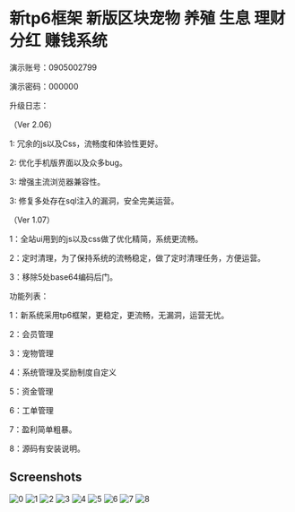# 新tp6框架 新版区块宠物 养殖 生息 理财 分红 赚钱系统

演示账号：0905002799

演示密码：000000

升级日志：

（Ver 2.06）

1: 冗余的js以及Css，流畅度和体验性更好。

2: 优化手机版界面以及众多bug。

3: 增强主流浏览器兼容性。

3: 修复多处存在sql注入的漏洞，安全完美运营。

 （Ver 1.07）
 
1：全站ui用到的js以及css做了优化精简，系统更流畅。

2：定时清理，为了保持系统的流畅稳定，做了定时清理任务，方便运营。

3：移除5处base64编码后门。

功能列表：

1：新系统采用tp6框架，更稳定，更流畅，无漏洞，运营无忧。

2：会员管理

3：宠物管理

4：系统管理及奖励制度自定义

5：资金管理

6：工单管理

7：盈利简单粗暴。

8：源码有安装说明。

## Screenshots
![0](imgs/00.jpg)
![1](imgs/01.jpg)
![2](imgs/02.jpg)
![3](imgs/03.jpg)
![4](imgs/04.jpg)
![5](imgs/05.JPG)
![6](imgs/06.JPG)
![7](imgs/07.JPG)
![8](imgs/08.JPG)
